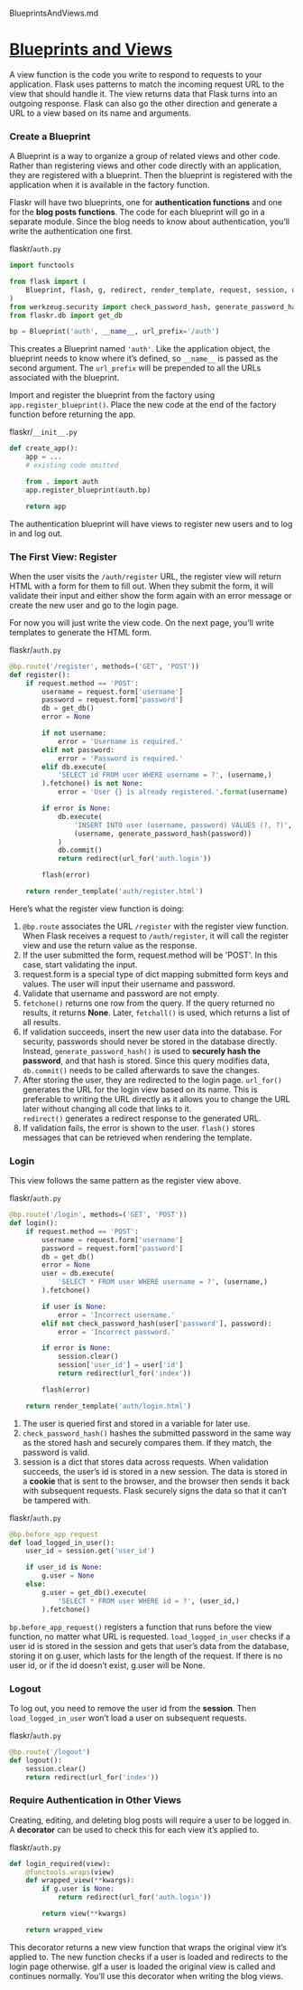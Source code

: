BlueprintsAndViews.md
# [Blueprints and Views](https://flask.palletsprojects.com/en/1.1.x/tutorial/views/)
A view function is the code you write to respond to requests to your application. 
Flask uses patterns to match the incoming request URL to the view that should handle it. 
The view returns data that Flask turns into an outgoing response. 
Flask can also go the other direction and generate a URL to a view based on its name and arguments.

### Create a Blueprint
A Blueprint is a way to organize a group of related views and other code. 
Rather than registering views and other code directly with an application, they are registered with a blueprint. 
Then the blueprint is registered with the application when it is available in the factory function.

Flaskr will have two blueprints, 
one for **authentication functions** 
and one for the **blog posts functions**. 
The code for each blueprint will go in a separate module. 
Since the blog needs to know about authentication, you’ll write the authentication one first.

flaskr/`auth.py`
```python
import functools

from flask import (
    Blueprint, flash, g, redirect, render_template, request, session, url_for
)
from werkzeug.security import check_password_hash, generate_password_hash
from flaskr.db import get_db

bp = Blueprint('auth', __name__, url_prefix='/auth')
```

This creates a Blueprint named `'auth'`. 
Like the application object, the blueprint needs to know where it’s defined, so `__name__` is passed as the second argument. 
The `url_prefix` will be prepended to all the URLs associated with the blueprint.

Import and register the blueprint from the factory using `app.register_blueprint()`. 
Place the new code at the end of the factory function before returning the app.

flaskr/`__init__.py`
```python
def create_app():
    app = ...
    # existing code omitted

    from . import auth
    app.register_blueprint(auth.bp)

    return app
```
The authentication blueprint will have views to register new users and to log in and log out.

### The First View: Register
When the user visits the `/auth/register` URL, the register view will return HTML with a form for them to fill out. 
When they submit the form, it will validate their input and either show the form again with an error message 
or create the new user and go to the login page.

For now you will just write the view code. 
On the next page, you’ll write templates to generate the HTML form.

flaskr/`auth.py`
```python
@bp.route('/register', methods=('GET', 'POST'))
def register():
    if request.method == 'POST':
        username = request.form['username']
        password = request.form['password']
        db = get_db()
        error = None

        if not username:
            error = 'Username is required.'
        elif not password:
            error = 'Password is required.'
        elif db.execute(
            'SELECT id FROM user WHERE username = ?', (username,)
        ).fetchone() is not None:
            error = 'User {} is already registered.'.format(username)

        if error is None:
            db.execute(
                'INSERT INTO user (username, password) VALUES (?, ?)',
                (username, generate_password_hash(password))
            )
            db.commit()
            return redirect(url_for('auth.login'))

        flash(error)

    return render_template('auth/register.html')
```
Here’s what the register view function is doing:

1. `@bp.route` associates the URL `/register` with the register view function. 
When Flask receives a request to `/auth/register`, it will call the register view and use the return value as the response.
2. If the user submitted the form, request.method will be 'POST'. 
In this case, start validating the input.
3. request.form is a special type of dict mapping submitted form keys and values. 
The user will input their username and password.
4. Validate that username and password are not empty.
5. `fetchone()` returns one row from the query. If the query returned no results, it returns **None**. 
Later, `fetchall()` is used, which returns a list of all results.
6. If validation succeeds, insert the new user data into the database. 
For security, passwords should never be stored in the database directly. 
Instead, `generate_password_hash()` is used to **securely hash the password**, and that hash is stored. 
Since this query modifies data, `db.commit()` needs to be called afterwards to save the changes.
7. After storing the user, they are redirected to the login page. 
`url_for()` generates the URL for the login view based on its name. 
This is preferable to writing the URL directly as it allows you to change the URL later without changing all code that links to it.  
`redirect()` generates a redirect response to the generated URL.
8. If validation fails, the error is shown to the user. 
`flash()` stores messages that can be retrieved when rendering the template.

### Login
This view follows the same pattern as the register view above.

flaskr/`auth.py`
```python
@bp.route('/login', methods=('GET', 'POST'))
def login():
    if request.method == 'POST':
        username = request.form['username']
        password = request.form['password']
        db = get_db()
        error = None
        user = db.execute(
            'SELECT * FROM user WHERE username = ?', (username,)
        ).fetchone()

        if user is None:
            error = 'Incorrect username.'
        elif not check_password_hash(user['password'], password):
            error = 'Incorrect password.'

        if error is None:
            session.clear()
            session['user_id'] = user['id']
            return redirect(url_for('index'))

        flash(error)

    return render_template('auth/login.html')
```

1. The user is queried first and stored in a variable for later use.
2. `check_password_hash()` hashes the submitted password in the same way as the stored hash and securely compares them. 
If they match, the password is valid.
3. session is a dict that stores data across requests. 
When validation succeeds, the user’s id is stored in a new session. 
The data is stored in a **cookie** that is sent to the browser, and the browser then sends it back with subsequent requests. 
Flask securely signs the data so that it can’t be tampered with.

flaskr/`auth.py`
```python
@bp.before_app_request
def load_logged_in_user():
    user_id = session.get('user_id')

    if user_id is None:
        g.user = None
    else:
        g.user = get_db().execute(
            'SELECT * FROM user WHERE id = ?', (user_id,)
        ).fetchone()
```
`bp.before_app_request()` registers a function that runs before the view function, no matter what URL is requested. 
`load_logged_in_user` checks if a user id is stored in the session and gets that user’s data from the database, 
storing it on g.user, which lasts for the length of the request. 
If there is no user id, or if the id doesn’t exist, g.user will be None.

### Logout
To log out, you need to remove the user id from the **session**. Then `load_logged_in_user` won’t load a user on subsequent requests.

flaskr/`auth.py`
```python
@bp.route('/logout')
def logout():
    session.clear()
    return redirect(url_for('index'))
```

### Require Authentication in Other Views
Creating, editing, and deleting blog posts will require a user to be logged in. 
A **decorator** can be used to check this for each view it’s applied to.


flaskr/`auth.py`
```python
def login_required(view):
    @functools.wraps(view)
    def wrapped_view(**kwargs):
        if g.user is None:
            return redirect(url_for('auth.login'))

        return view(**kwargs)

    return wrapped_view
```

This decorator returns a new view function that wraps the original view it’s applied to. 
The new function checks if a user is loaded and redirects to the login page otherwise. 
gIf a user is loaded the original view is called and continues normally. 
You’ll use this decorator when writing the blog views.